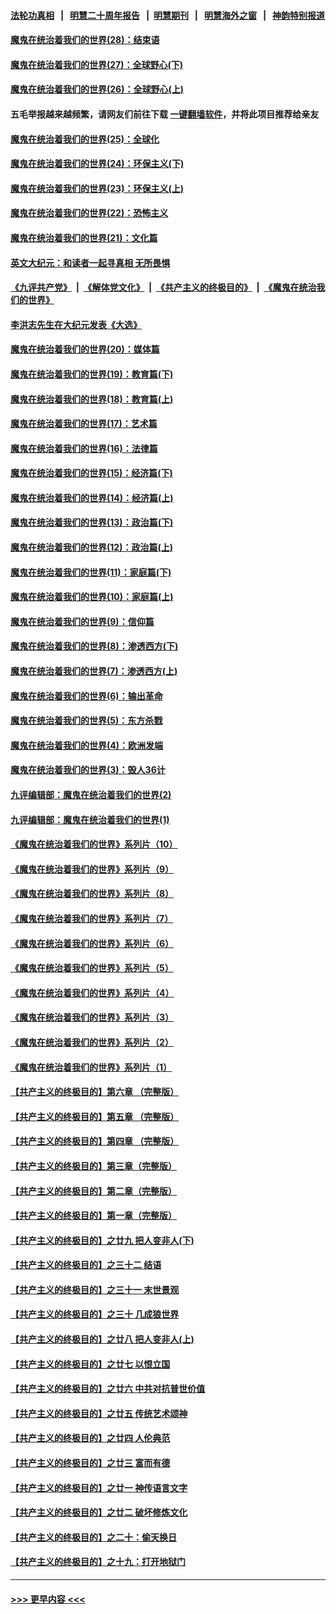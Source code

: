 #### [法轮功真相](https://github.com/gfw-breaker/truth/blob/master/README.md?t=0) &nbsp;&nbsp;|&nbsp;&nbsp; [明慧二十周年报告](https://github.com/gfw-breaker/mh-reports/blob/master/README.md?t=0) &nbsp;&nbsp;|&nbsp;&nbsp;[明慧期刊](https://github.com/gfw-breaker/mh-qikan) &nbsp;&nbsp;|&nbsp;&nbsp; [明慧海外之窗](https://github.com/gfw-breaker/mh-news/blob/master/README.md?t=0) &nbsp;&nbsp;|&nbsp;&nbsp; [神韵特别报道](https://github.com/gfw-breaker/mh-news/blob/master/shenyun.md?t=0)
#### [魔鬼在统治着我们的世界(28)：结束语](../pages/nsc422/n10936246.md?t=06232151) 
#### [魔鬼在统治着我们的世界(27)：全球野心(下)](../pages/nsc422/n10928319.md?t=06232151) 
#### [魔鬼在统治着我们的世界(26)：全球野心(上)](../pages/nsc422/n10900318.md?t=06232151) 
#### 五毛举报越来越频繁，请网友们前往下载 [一键翻墙软件](https://github.com/gfw-breaker/ssr-accounts)，并将此项目推荐给亲友
#### [魔鬼在统治着我们的世界(25)：全球化](../pages/nsc422/n10788205.md?t=06232151) 
#### [魔鬼在统治着我们的世界(24)：环保主义(下)](../pages/nsc422/n10695307.md?t=06232151) 
#### [魔鬼在统治着我们的世界(23)：环保主义(上)](../pages/nsc422/n10688613.md?t=06232151) 
#### [魔鬼在统治着我们的世界(22)：恐怖主义](../pages/nsc422/n10614727.md?t=06232151) 
#### [魔鬼在统治着我们的世界(21)：文化篇](../pages/nsc422/n10597706.md?t=06232151) 
#### [英文大纪元：和读者一起寻真相 无所畏惧](../pages/nsc422/n12542027.md?t=06232151) 
#### [《九评共产党》](https://github.com/begood0513/9ping.md/blob/master/README.md) &nbsp;|&nbsp; [《解体党文化》](../../../../jtdwh.md/blob/master/README.md)  &nbsp;|&nbsp; [《共产主义的终极目的》](../../../../gczydzjmd.md/blob/master/README.md) &nbsp;|&nbsp; [《魔鬼在统治我们的世界》](../../../../mgztzwmdsj.md/blob/master/README.md) 
#### [李洪志先生在大纪元发表《大选》](../pages/nsc422/n12534746.md?t=06232151) 
#### [魔鬼在统治着我们的世界(20)：媒体篇](../pages/nsc422/n10586579.md?t=06232151) 
#### [魔鬼在统治着我们的世界(19)：教育篇(下)](../pages/nsc422/n10564808.md?t=06232151) 
#### [魔鬼在统治着我们的世界(18)：教育篇(上)](../pages/nsc422/n10526970.md?t=06232151) 
#### [魔鬼在统治着我们的世界(17)：艺术篇](../pages/nsc422/n10499093.md?t=06232151) 
#### [魔鬼在统治着我们的世界(16)：法律篇](../pages/nsc422/n10485969.md?t=06232151) 
#### [魔鬼在统治着我们的世界(15)：经济篇(下)](../pages/nsc422/n10469975.md?t=06232151) 
#### [魔鬼在统治着我们的世界(14)：经济篇(上)](../pages/nsc422/n10457370.md?t=06232151) 
#### [魔鬼在统治着我们的世界(13)：政治篇(下)](../pages/nsc422/n10448270.md?t=06232151) 
#### [魔鬼在统治着我们的世界(12)：政治篇(上)](../pages/nsc422/n10444576.md?t=06232151) 
#### [魔鬼在统治着我们的世界(11)：家庭篇(下)](../pages/nsc422/n10440961.md?t=06232151) 
#### [魔鬼在统治着我们的世界(10)：家庭篇(上)](../pages/nsc422/n10435448.md?t=06232151) 
#### [魔鬼在统治着我们的世界(9)：信仰篇](../pages/nsc422/n10432159.md?t=06232151) 
#### [魔鬼在统治着我们的世界(8)：渗透西方(下)](../pages/nsc422/n10429603.md?t=06232151) 
#### [魔鬼在统治着我们的世界(7)：渗透西方(上)](../pages/nsc422/n10426013.md?t=06232151) 
#### [魔鬼在统治着我们的世界(6)：输出革命](../pages/nsc422/n10421536.md?t=06232151) 
#### [魔鬼在统治着我们的世界(5)：东方杀戮](../pages/nsc422/n10417707.md?t=06232151) 
#### [魔鬼在统治着我们的世界(4)：欧洲发端](../pages/nsc422/n10414890.md?t=06232151) 
#### [魔鬼在统治着我们的世界(3)：毁人36计](../pages/nsc422/n10411583.md?t=06232151) 
#### [九评编辑部：魔鬼在统治着我们的世界(2)](../pages/nsc422/n10410036.md?t=06232151) 
#### [九评编辑部：魔鬼在统治着我们的世界(1)](../pages/nsc422/n10406825.md?t=06232151) 
#### [《魔鬼在统治着我们的世界》系列片（10）](../pages/nsc422/n12292670.md?t=06232151) 
#### [《魔鬼在统治着我们的世界》系列片（9）](../pages/nsc422/n12290859.md?t=06232151) 
#### [《魔鬼在统治着我们的世界》系列片（8）](../pages/nsc422/n12287445.md?t=06232151) 
#### [《魔鬼在统治着我们的世界》系列片（7）](../pages/nsc422/n12283425.md?t=06232151) 
#### [《魔鬼在统治着我们的世界》系列片（6）](../pages/nsc422/n12282314.md?t=06232151) 
#### [《魔鬼在统治着我们的世界》系列片（5）](../pages/nsc422/n12281419.md?t=06232151) 
#### [《魔鬼在统治着我们的世界》系列片（4）](../pages/nsc422/n12274024.md?t=06232151) 
#### [《魔鬼在统治着我们的世界》系列片（3）](../pages/nsc422/n12271322.md?t=06232151) 
#### [《魔鬼在统治着我们的世界》系列片（2）](../pages/nsc422/n12269049.md?t=06232151) 
#### [《魔鬼在统治着我们的世界》系列片（1）](../pages/nsc422/n12267575.md?t=06232151) 
#### [【共产主义的终极目的】第六章 （完整版）](../pages/nsc422/n11428913.md?t=06232151) 
#### [【共产主义的终极目的】第五章 （完整版）](../pages/nsc422/n11428912.md?t=06232151) 
#### [【共产主义的终极目的】第四章 （完整版）](../pages/nsc422/n11428907.md?t=06232151) 
#### [【共产主义的终极目的】第三章（完整版）](../pages/nsc422/n11428848.md?t=06232151) 
#### [【共产主义的终极目的】第二章（完整版）](../pages/nsc422/n11428831.md?t=06232151) 
#### [【共产主义的终极目的】第一章（完整版）](../pages/nsc422/n11417651.md?t=06232151) 
#### [【共产主义的终极目的】之廿九 把人变非人(下)](../pages/nsc422/n11344140.md?t=06232151) 
#### [【共产主义的终极目的】之三十二 结语](../pages/nsc422/n11360535.md?t=06232151) 
#### [【共产主义的终极目的】之三十一 末世景观](../pages/nsc422/n11351129.md?t=06232151) 
#### [【共产主义的终极目的】之三十 几成狼世界](../pages/nsc422/n11348280.md?t=06232151) 
#### [【共产主义的终极目的】之廿八 把人变非人(上)](../pages/nsc422/n11340492.md?t=06232151) 
#### [【共产主义的终极目的】之廿七 以恨立国](../pages/nsc422/n11336944.md?t=06232151) 
#### [【共产主义的终极目的】之廿六 中共对抗普世价值](../pages/nsc422/n11324785.md?t=06232151) 
#### [【共产主义的终极目的】之廿五 传统艺术颂神](../pages/nsc422/n11296396.md?t=06232151) 
#### [【共产主义的终极目的】之廿四 人伦典范](../pages/nsc422/n11296397.md?t=06232151) 
#### [【共产主义的终极目的】之廿三 富而有德](../pages/nsc422/n11283598.md?t=06232151) 
#### [【共产主义的终极目的】之廿一 神传语言文字](../pages/nsc422/n11263265.md?t=06232151) 
#### [【共产主义的终极目的】之廿二 破坏修炼文化](../pages/nsc422/n11245728.md?t=06232151) 
#### [【共产主义的终极目的】之二十：偷天换日](../pages/nsc422/n11238846.md?t=06232151) 
#### [【共产主义的终极目的】之十九：打开地狱门](../pages/nsc422/n11206376.md?t=06232151) 

----
#### [ >>> 更早内容 <<< ](../indexes/nsc422-earlier.md)
